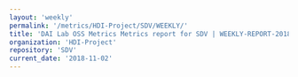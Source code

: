 ```yaml
---
layout: 'weekly'
permalink: '/metrics/HDI-Project/SDV/WEEKLY/'
title: 'DAI Lab OSS Metrics Metrics report for SDV | WEEKLY-REPORT-2018-11-02'
organization: 'HDI-Project'
repository: 'SDV'
current_date: '2018-11-02'
---
```

